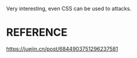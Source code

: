 Very interesting, even CSS can be used to attacks.

# REFERENCE
https://juejin.cn/post/6844903751296237581
